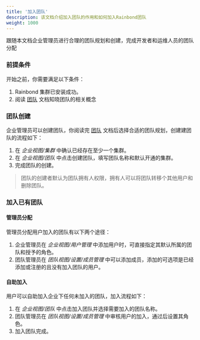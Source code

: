 ```yaml
---
title: '加入团队'
description: 该文档介绍加入团队的作用和如何加入Rainbond团队
weight: 1000
---
```


跟随本文档企业管理员进行合理的团队规划和创建，完成开发者和运维人员的团队分配

### 前提条件

开始之前，你需要满足以下条件：

1. Rainbond 集群已安装成功。
1. 阅读 [团队](../get_start/concept/team/) 文档知晓团队的相关概念

### 团队创建

企业管理员可以创建团队，你阅读完 [团队](../get_start/concept/team/) 文档后选择合适的团队规划，创建建团队的流程如下：

1. 在 _企业视图/集群_ 中确认已经存在至少一个集群。
2. 在 _企业视图/团队_ 中点击创建团队，填写团队名称和默认开通的集群。
3. 完成团队的创建。

> 团队的创建者默认为团队拥有人权限，拥有人可以将团队转移个其他用户和删除团队。

### 加入已有团队

#### 管理员分配

管理员分配用户加入的团队有以下两个途径：

1. 企业管理员在 _企业视图/用户管理_ 中添加用户时，可直接指定其默认所属的团队和授予的角色。
2. 团队管理员在 _团队视图/设置/成员管理_ 中可以添加成员，添加的可选项是已经添加或注册的且没有加入团队的用户。

#### 自助加入

用户可以自助加入企业下任何未加入的团队，加入流程如下：

1. 在 _企业视图/团队_ 中点击加入团队并选择需要加入的团队名称。
2. 团队管理员在 _团队视图/设置/成员管理_ 中审核用户的加入，通过后设置其角色。
3. 加入团队完成。
